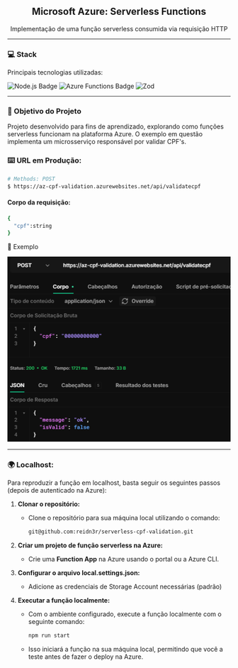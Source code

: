 <h2 align="center"> Microsoft Azure: Serverless Functions </h2> <p align="center"> Implementação de uma função serverless consumida via requisição HTTP </p> <hr>

### 💻 Stack
Principais tecnologias utilizadas:

<img src="https://img.shields.io/badge/Node.js-18.x-green" alt="Node.js Badge" />
<img src="https://img.shields.io/badge/Azure%20Functions-blue" alt="Azure Functions Badge" />
<img src="https://img.shields.io/badge/Zod-orange" alt="Zod" />
<hr>

### 🚀 Objetivo do Projeto
Projeto desenvolvido para fins de aprendizado, explorando como funções serverless funcionam na plataforma Azure. O exemplo em questão implementa um microsserviço responsável por validar CPF's.


### ⌨️ URL em Produção:
```bash
# Methods: POST
$ https://az-cpf-validation.azurewebsites.net/api/validatecpf
```

#### Corpo da requisição:
```bash
{
  "cpf":string
}
```
🎯 Exemplo
<p align="center"> <img src="assets/request.png" alt="Function Response"> </p>
<hr>

### 🌍 Localhost:
Para reproduzir a função em localhost, basta seguir os seguintes passos (depois de autenticado na Azure):

1. **Clonar o repositório:**
    - Clone o repositório para sua máquina local utilizando o comando:
      ```bash
      git@github.com:reidn3r/serverless-cpf-validation.git
      ```

2. **Criar um projeto de função serverless na Azure:**
    - Crie uma **Function App** na Azure usando o portal ou a Azure CLI.

3. **Configurar o arquivo local.settings.json:**
    - Adicione as credenciais de Storage Account necessárias (padrão)

4. **Executar a função localmente:**
    - Com o ambiente configurado, execute a função localmente com o seguinte comando:
      ```bash
      npm run start
      ```
    - Isso iniciará a função na sua máquina local, permitindo que você a teste antes de fazer o deploy na Azure.
